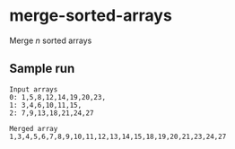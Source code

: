 # merge-sorted-arrays
Merge *n* sorted arrays

## Sample run

```
Input arrays
0: 1,5,8,12,14,19,20,23,
1: 3,4,6,10,11,15,
2: 7,9,13,18,21,24,27

Merged array
1,3,4,5,6,7,8,9,10,11,12,13,14,15,18,19,20,21,23,24,27
```